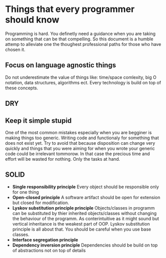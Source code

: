 # Things that every programmer should know
Programming is hard. You definetly need a guidance when you are taking on something that can be that compelling. So this document is a humble attemp to alleviate one the thoughest professional paths for those who have chosen it.

## Focus on language agnostic things
Do not underestimate the value of things like: time/space comlexity, big O notation, data structures, algorithms ect. Every technology is build on top of these concepts.

## DRY

## Keep it simple stupid
One of the most common mistakes especially when you are begginer is making things too generic. Writing code and functionaly for something that does not exist yet. Try to avoid that because disposition can change very quickly and things that you were aiming for when you wrote your generic code could be irrelevant tommorow. In that case the precious time and effort will be wasted for nothing. Only the tasks at hand.

## SOLID
  * __Single responsibility principle__
  Every object should be responsible only for one thing
  * __Open-closed principle__
  A software artifact should be open for extension but closed for modification.
  * __Lyskov substitution principle principle__
  Objects/classes in programm can be substituted by thier inherited objects/classes without changing the behaviour of the programm.
  As conterintuitive as it might sound but vertical inheritance is the weakest part of OOP. Lyskov substitution principle is all about that. You should be careful when you use base classes.
  * __Interface segregation principle__
  * __Dependency inversion principle__
  Dependencies should be build on top of abstractions not on top of details
  
  
